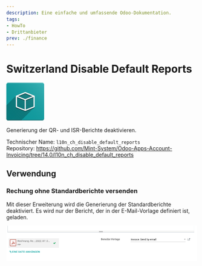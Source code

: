 ```yaml
---
description: Eine einfache und umfassende Odoo-Dokumentation.
tags:
- HowTo
- Drittanbieter
prev: ./finance
---
```

# Switzerland Disable Default Reports
![icon_oms_box](assets/icon_oms_box.png)

Generierung der QR- und ISR-Berichte deaktivieren.

Technischer Name: `l10n_ch_disable_default_reports`\
Repository: <https://github.com/Mint-System/Odoo-Apps-Account-Invoicing/tree/14.0/l10n_ch_disable_default_reports>

## Verwendung

### Rechung ohne Standardberichte versenden

Mit dieser Erweiterung wird die Generierung der Standardberichte deaktiviert. Es wird nur der Bericht, der in der E-Mail-Vorlage definiert ist, geladen.

![](assets/Switzerland%20Disable%20Default%20Reports.png)